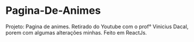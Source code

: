 # Pagina-De-Animes
Projeto: Pagina de animes.  Retirado do Youtube com o prof° Vinicius Dacal,  porem com algumas alterações minhas.  Feito em ReactJs.
